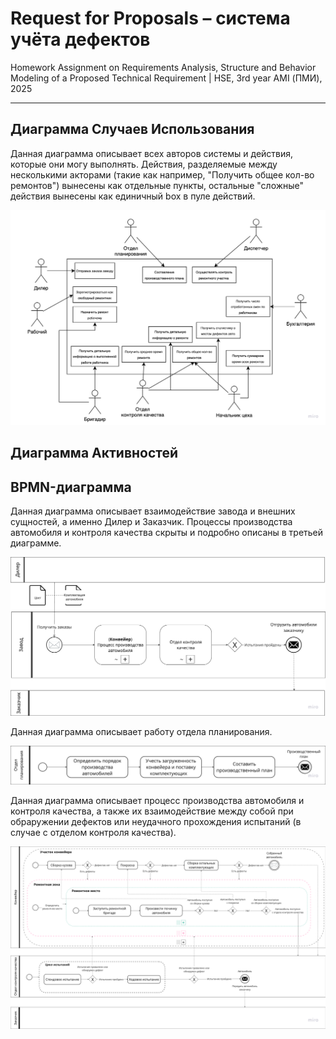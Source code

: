 # Request for Proposals – система учёта дефектов

Homework Assignment on Requirements Analysis, Structure and Behavior Modeling of a Proposed Technical Requirement | HSE, 3rd year AMI (ПМИ), 2025

---

## Диаграмма Случаев Использования

Данная диаграмма описывает всех авторов системы и действия, которые они могу выполнять. Действия, разделяемые между несколькими акторами (такие как например, "Получить общее кол-во ремонтов") вынесены как отдельные пункты, остальные "сложные" действия вынесены как единичный box в пуле действий.

![1-use-case-diagram](./assets/use-case/1-use-case-diagram.png)

## Диаграмма Активностей

## BPMN-диаграмма

Данная диаграмма описывает взаимодействие завода и внешних сущностей, а именно Дилер и Заказчик. Процессы производства автомобиля и контроля качества скрыты и подробно описаны в третьей диаграмме.

![1-BPMN-factory](./assets/BPMN/1-BPMN-factory.png)

Данная диаграмма описывает работу отдела планирования.

![2-BPMN-planning-departament](./assets/BPMN/2-BPMN-planning-departament.png)

Данная диаграмма описывает процесс производства автомобиля и контроля качества, а также их взаимодействие между собой при обраружении дефектов или неудачного прохождения испытаний (в случае с отделом контроля качества).

![3-BPMN-pipeline](./assets/BPMN/3-BPMN-pipeline.png)